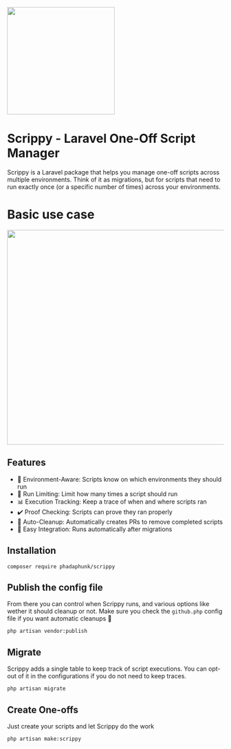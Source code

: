<img src="https://github.com/user-attachments/assets/689beb98-7175-4d30-8235-d89c629c0496" width="250" height="250">



# Scrippy - Laravel One-Off Script Manager

Scrippy is a Laravel package that helps you manage one-off scripts across multiple environments. Think of it as migrations, but for scripts that need to run exactly once (or a specific number of times) across your environments.


# Basic use case
<img  alt="" src="https://github.com/user-attachments/assets/04d9bb01-1bf7-4025-91d4-433cce7903fb" width="800" height="500" />



## Features

* 🚀 Environment-Aware: Scripts know on which environments they should run
* 🔄 Run Limiting: Limit how many times a script should run
* 📊 Execution Tracking: Keep a trace of when and where scripts ran
* ✔️ Proof Checking: Scripts can prove they ran properly
* 🤖 Auto-Cleanup: Automatically creates PRs to remove completed scripts
* 🔌 Easy Integration: Runs automatically after migrations

## Installation
```
composer require phadaphunk/scrippy
```

## Publish the config file

From there you can control when Scrippy runs, and various options like wether it should cleanup or not.
Make sure you check the `github.php` config file if you want automatic cleanups 🧹


```
php artisan vendor:publish
```


## Migrate

Scrippy adds a single table to keep track of script executions. You can opt-out of it in the configurations if you do not need to keep traces.

```
php artisan migrate
```

## Create One-offs

Just create your scripts and let Scrippy do the work

```
php artisan make:scrippy
```
